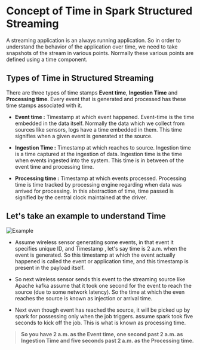 
# Concept of Time in Spark Structured Streaming

A streaming application is an always running application. So in order to understand the behavior of the application over time, we need to take snapshots of the stream in various points. Normally these various points are defined using a time component.

## Types of Time in Structured Streaming
There are three types of time stamps **Event time**, **Ingestion Time** and **Processing time**. Every event that is generated and processed has these time stamps associated with it.

 - **Event time :**  Timestamp at which event happened. Event-time is the time embedded in the data itself. Normally the data which we collect from sources like sensors, logs have a time embedded in them. This time signifies when a given event is generated at the source.
   
 - **Ingestion Time :** Timestamp at which reaches to source. Ingestion time is a time captured at the ingestion of data. Ingestion time is the time when events ingested into the system. This time is in between of the event time and processing time.
 - **Processing time :** Timestamp at which events processed. Processing time is time tracked by processing engine regarding when data was arrived for processing. In this abstraction of time, time passed is signified by the central clock maintained at the driver.

## Let's take an example to understand Time
![Example](https://github.com/gurditsingh/blog/blob/gh-pages/_screenshots/Streaming.jpg?raw=true)

 - Assume wireless sensor generating some events, in that event it specifies unique ID, and Timestamp , let's say time is 2 a.m. when the event is generated. So this timestamp at which the event actually happened is called the event or application time, and this timestamp is present in the payload itself.
 
 - So next wireless sensor sends this event to the streaming source like Apache kafka assume that it took one second for the event to reach the source (due to some network latency). So the time at which the even reaches the source is known as injection or arrival time.
 
 - Next even though event has reached the source, it will be picked up by spark for possessing only when the job triggers. assume spark took five seconds to kick off the job. This is what is known as processing time.
 

> **So you have 2 a.m. as the Event time, one second past 2 a.m. as Ingestion Time and five seconds past 2 a.m. as the Processing time.**

<!--stackedit_data:
eyJoaXN0b3J5IjpbLTIwODI5NTMyNDAsODkzMTkwODI5LC0xOT
Y0MjU3NTE5LC0xNzIwMzM0OTU5LC0xMDU2NjcyMTkyLDE0MjA3
OTg1NjEsODU3MzQ1MzQyLDM5OTM4NDM2LDE5NjY0MDI3NzYsMT
g2Mzg4ODk5Nyw3NTIyMTAzNzUsLTI5OTY2MTI2OSwtMTUyMjM0
MTI4NywtNDc0NDY3MTIxLDg1ODYyMDQ2NCw3ODcxMjcyNTEsLT
E4NDc2OTYzNzcsLTE2OTMxMzgzNTEsMTY1NjEzMjYyOCwyNDE3
Mzg0NzddfQ==
-->